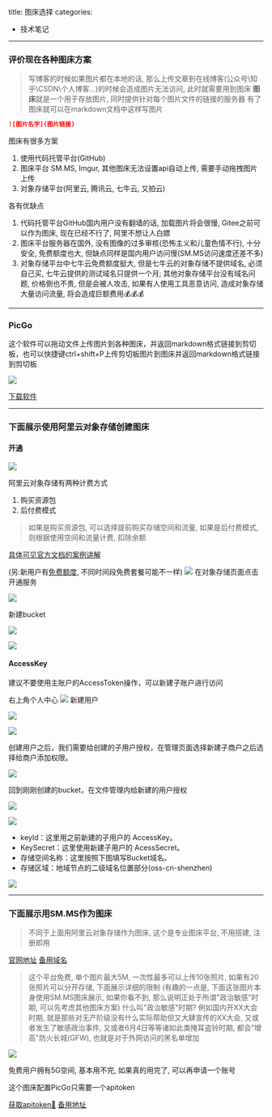 title: 图床选择
categories:
- 技术笔记
---
### 评价现在各种图床方案

> 写博客的时候如果图片都在本地的话, 那么上传文章到在线博客(公众号\知乎\CSDN\个人博客...)的时候会造成图片无法访问, 此时就需要用到图床
> **图床**就是一个用于存放图片, 同时提供针对每个图片文件的链接的服务器
> 有了图床就可以在markdown文档中这样写图片
```markdown
![图片名字](图片链接)
```

图床有很多方案
1. 使用代码托管平台(GitHub)
2. 图床平台 SM\.MS, Imgur, 其他图床无法设置api自动上传, 需要手动拖拽图片上传
3. 对象存储平台(阿里云, 腾讯云, 七牛云, 又拍云)

各有优缺点
1. 代码托管平台GitHub国内用户没有翻墙的话, 加载图片将会很慢, Gitee之前可以作为图床, 现在已经不行了, 阿里不想让人白嫖
2. 图床平台服务器在国外, 没有图像的过多审核(恐怖主义和儿童色情不行), 十分安全, 免费额度也大, 但缺点同样是国内用户访问慢(SM.MS访问速度还差不多)
3. 对象存储平台中七牛云免费额度挺大, 但是七牛云的对象存储不提供域名, 必须自己买, 七牛云提供的测试域名只提供一个月; 其他对象存储平台没有域名问题, 价格倒也不贵, 但是会被人攻击, 如果有人使用工具恶意访问, 造成对象存储大量访问流量, 将会造成巨额费用💰💰💰

---
### PicGo

这个软件可以拖动文件上传图片到各种图床，并返回markdown格式链接到剪切板，也可以快捷键ctrl+shift+P上传剪切板图片到图床并返回markdown格式链接到剪切板

![](https://img4blog1.oss-cn-zhangjiakou.aliyuncs.com/myImg/20231127193532.png)

[下载软件](https://github.com/Molunerfinn/PicGo)

---

### 下面展示使用阿里云对象存储创建图床

#### 开通

![](https://img4blog1.oss-cn-zhangjiakou.aliyuncs.com/myImg/20231126223018.png)

阿里云对象存储有两种计费方式

1. 购买资源包
2. 后付费模式

> 如果是购买资源包, 可以选择提前购买存储空间和流量, 如果是后付费模式, 则根据使用空间和流量计费, 扣除余额


[具体可见官方文档的案例讲解](https://help.aliyun.com/zh/oss/product-overview/billing-examples?spm=a2c4g.11186623.0.0.578e44939T8guP)


(另:新用户有[免费额度](https://free.aliyun.com/?product=1358&crowd=personal&spm=a2c4g.11186623.0.0.578e44939T8guP), 不同时间段免费套餐可能不一样)
![](https://img4blog1.oss-cn-zhangjiakou.aliyuncs.com/myImg/20231126223456.png)
在对象存储页面点击开通服务

![](https://img4blog1.oss-cn-zhangjiakou.aliyuncs.com/myImg/20231126223921.png)

新建bucket

![](https://img4blog1.oss-cn-zhangjiakou.aliyuncs.com/myImg/20231126224001.png)

![](https://img4blog1.oss-cn-zhangjiakou.aliyuncs.com/myImg/%E5%B1%8F%E5%B9%95%E6%88%AA%E5%9B%BE%202023-11-26%20215351.png)


#### AccessKey

建议不要使用主账户的AccessToken操作，可以新建子账户进行访问

右上角个人中心
![](https://img4blog1.oss-cn-zhangjiakou.aliyuncs.com/myImg/20231126224353.png)
新建用户

![](https://img4blog1.oss-cn-zhangjiakou.aliyuncs.com/myImg/20231126224409.png)

![](https://img4blog1.oss-cn-zhangjiakou.aliyuncs.com/myImg/20231126224449.png)

创建用户之后，我们需要给创建的子用户授权，在管理页面选择新建子商户之后选择给商户添加权限。

![](https://img4blog1.oss-cn-zhangjiakou.aliyuncs.com/myImg/20231126224525.png)

回到刚刚创建的bucket，在文件管理内给新建的用户授权

![](https://img4blog1.oss-cn-zhangjiakou.aliyuncs.com/myImg/20231126224553.png)



![](https://img4blog1.oss-cn-zhangjiakou.aliyuncs.com/myImg/20231126224640.png)

- keyId：这里用之前新建的子用户的 AccessKey。
- KeySecret：这里使用新建子用户的 AcessSecret。
- 存储空间名称：这里按照下图填写Bucket域名。
- 存储区域：地域节点的二级域名位置部分(oss-cn-shenzhen)

![](https://img4blog1.oss-cn-zhangjiakou.aliyuncs.com/myImg/20231126225030.png)

---
### 下面展示用SM.MS作为图床

> 不同于上面用阿里云对象存储作为图床, 这个是专业图床平台, 不用搭建, 注册即用

[官网地址](https://sm.ms/)
[备用域名](https://smms.app/)

> 这个平台免费, 单个图片最大5M, 一次性最多可以上传10张照片, 如果有20张照片可以分开存储, 下面展示详细的限制
> (有趣的一点是, 下面这张图片本身使用SM.MS图床展示, 如果你看不到, 那么说明正处于所谓"政治敏感"时期, 可以先考虑其他图床方案)
> 什么叫"政治敏感"时期? 例如国内开XX大会时期, 就是那些对无产阶级没有什么实际帮助但又大肆宣传的XX大会, 又或者发生了敏感政治事件, 又或者6月4日等等诸如此类掩耳盗铃时期, 都会"增高"防火长城(GFW), 也就是对于外网访问的黑名单增加



![](https://s2.loli.net/2023/11/27/itSz64RHfAgxNGD.png)

免费用户拥有5G空间, 基本用不完, 如果真的用完了, 可以再申请一个账号

这个图床配置PicGo只需要一个apitoken

[获取apitoken🔗](https://sm.ms/home/apitoken)
[备用地址](https://smms.app/home/apitoken)





